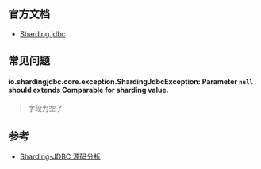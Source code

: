 ## 官方文档
* [Sharding jdbc](http://shardingjdbc.io/docs_cn/01-start/code-demo/)

## 常见问题
#### io.shardingjdbc.core.exception.ShardingJdbcException: Parameter `null` should extends Comparable for sharding value.
> 字段为空了



## 参考
* [Sharding-JDBC 源码分析](https://www.iocoder.cn/categories/Sharding-JDBC/)